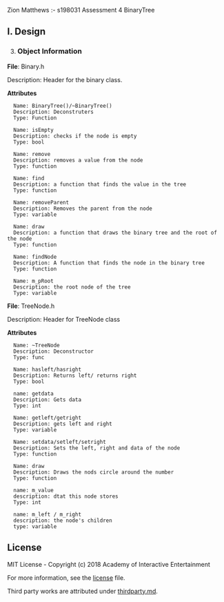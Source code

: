Zion Matthews
:-
s198031
Assessment 4
BinaryTree

## I. Design

3. ### Object Information

 **File**: Binary.h
 
 Description: Header for the binary class.
 
 **Attributes**
 
      Name: BinaryTree()/~BinaryTree()
      Description: Deconstruters
      Type: Function
      
      Name: isEmpty
      Description: checks if the node is empty
      Type: bool
      
      Name: remove
      Description: removes a value from the node
      Type: function
      
      Name: find
      Description: a function that finds the value in the tree
      Type: function
      
      Name: removeParent
      Description: Removes the parent from the node
      Type: variable
      
      Name: draw
      Description: a function that draws the binary tree and the root of the node
      Type: function
      
      Name: findNode
      Description: A function that finds the node in the binary tree
      Type: function
      
      Name: m_pRoot
      Description: the root node of the tree
      Type: variable
      
  **File**: TreeNode.h
  
  Description: Header for TreeNode class
  
  **Attributes**
  
      Name: ~TreeNode
      Description: Deconstructor
      Type: func
      
      Name: hasleft/hasright
      Description: Returns left/ returns right
      Type: bool
      
      name: getdata
      Description: Gets data
      Type: int
      
      Name: getleft/getright
      Description: gets left and right
      Type: variable
      
      Name: setdata/setleft/setright
      Description: Sets the left, right and data of the node
      Type: function
      
      Name: draw
      Description: Draws the nods circle around the number
      Type: function
      
      name: m_value
      description: dtat this node stores
      Type: int
      
      name: m_left / m_right
      description: the node's children
      type: variable

## License

MIT License - Copyright (c) 2018 Academy of Interactive Entertainment

For more information, see the [license][lic] file.

Third party works are attributed under [thirdparty.md][3p].

[lic]:license.md
[3p]:thirdparty.md
[raylib]:https://github.com/raysan5/raylib
